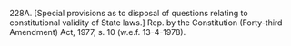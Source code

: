 228A. [Special provisions as to disposal of questions relating to constitutional validity of State laws.] Rep. by the Constitution (Forty-third Amendment) Act, 1977, s. 10 (w.e.f. 13-4-1978).

